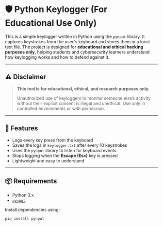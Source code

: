 # 🛡️ Python Keylogger (For Educational Use Only)

This is a simple keylogger written in Python using the `pynput` library. It captures keystrokes from the user's keyboard and stores them in a local text file. The project is designed for **educational and ethical hacking purposes only**, helping students and cybersecurity learners understand how keylogging works and how to defend against it.

---

## ⚠️ Disclaimer

> **This tool is for educational, ethical, and research purposes only.**
>
> Unauthorized use of keyloggers to monitor someone else’s activity without their explicit consent is illegal and unethical. Use only in controlled environments or with permission.

---

## 📌 Features

- Logs every key press from the keyboard
- Saves the logs in `keylogger.txt` after every 10 keystrokes
- Uses the `pynput` library to listen for keyboard events
- Stops logging when the **Escape (Esc)** key is pressed
- Lightweight and easy to understand

---

## 📦 Requirements

- Python 3.x
- [`pynput`](https://pypi.org/project/pynput/)

Install dependencies using:

```bash
pip install pynput
